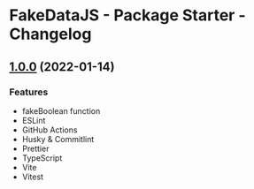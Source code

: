 # FakeDataJS - Package Starter - Changelog

## [1.0.0](https://github.com/fake-data-js/fake-boolean) (2022-01-14)

### Features

- fakeBoolean function
- ESLint
- GitHub Actions
- Husky & Commitlint
- Prettier
- TypeScript
- Vite
- Vitest
